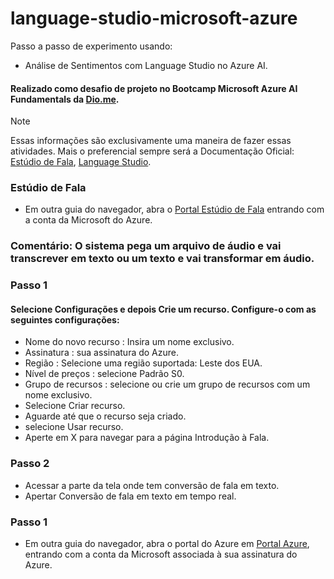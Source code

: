 # language-studio-microsoft-azure

Passo a passo de experimento usando:
  - Análise de Sentimentos com Language Studio no Azure AI.
    
 #### Realizado como desafio de projeto no Bootcamp Microsoft Azure AI Fundamentals da [Dio.me](https://www.dio.me/).

> [!NOTE]
> Essas informações são exclusivamente uma maneira de fazer essas atividades.
>  Mais o preferencial sempre será a Documentação Oficial: [Estúdio de Fala](https://microsoftlearning.github.io/mslearn-ai-fundamentals/Instructions/Labs/09-speech.html),
 [Language Studio](https://aka.ms/ai900-text-analysis).

### Estúdio de Fala
- Em outra guia do navegador, abra o [Portal Estúdio de Fala](https://speech.microsoft.com/portal) entrando com a conta da Microsoft do Azure.
  
### Comentário: O sistema pega um arquivo de áudio e vai transcrever em texto ou um texto e vai transformar em áudio.

### Passo 1
#### Selecione Configurações e depois Crie um recurso. Configure-o com as seguintes configurações:
- Nome do novo recurso : Insira um nome exclusivo.
- Assinatura : sua assinatura do Azure.
- Região : Selecione uma região suportada: Leste dos EUA.
- Nível de preços : selecione Padrão S0.
- Grupo de recursos : selecione ou crie um grupo de recursos com um nome exclusivo.
- Selecione Criar recurso.
- Aguarde até que o recurso seja criado.
- selecione Usar recurso.
- Aperte em X para navegar para a página Introdução à Fala.
 
### Passo 2
- Acessar a parte da tela onde tem conversão de fala em texto.
- Apertar Conversão de fala em texto em tempo real.

### Passo 1
- Em outra guia do navegador, abra o portal do Azure em [Portal Azure](https://portal.azure.com), entrando com a conta da Microsoft associada à sua assinatura do Azure.
